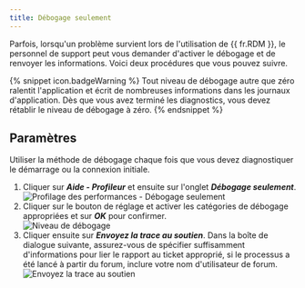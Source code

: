 ```yaml
---
title: Débogage seulement
---
```

Parfois, lorsqu'un problème survient lors de l'utilisation de {{ fr.RDM }}, le personnel de support peut vous demander d'activer le débogage et de renvoyer les informations. Voici deux procédures que vous pouvez suivre. 

{% snippet icon.badgeWarning %} 
Tout niveau de débogage autre que zéro ralentit l'application et écrit de nombreuses informations dans les journaux d'application. Dès que vous avez terminé les diagnostics, vous devez rétablir le niveau de débogage à zéro. 
{% endsnippet %}
 
## Paramètres 

Utiliser la méthode de débogage chaque fois que vous devez diagnostiquer le démarrage ou la connexion initiale.  

1. Cliquer sur ***Aide - Profileur*** et ensuite sur l'onglet ***Débogage seulement***.  
![Profilage des performances - Débogage seulement](https://webdevolutions.azureedge.net/docs/fr/rdm/mac/clip4234.png) 
1. Cliquer sur le bouton de réglage et activer les catégories de débogage appropriées et sur ***OK*** pour confirmer.  
![Niveau de débogage](https://webdevolutions.azureedge.net/docs/fr/rdm/mac/clip4237.png) 
1. Cliquer ensuite sur ***Envoyez la trace au soutien***. Dans la boîte de dialogue suivante, assurez-vous de spécifier suffisamment d'informations pour lier le rapport au ticket approprié, si le processus a été lancé à partir du forum, inclure votre nom d'utilisateur de forum.  
![Envoyez la trace au soutien](https://webdevolutions.azureedge.net/docs/fr/rdm/mac/clip42340.png) 

